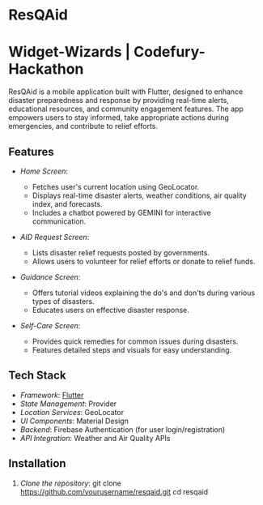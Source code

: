 # ResQAid
# Widget-Wizards | Codefury-Hackathon

ResQAid is a mobile application built with Flutter, designed to enhance disaster preparedness and response by providing real-time alerts, educational resources, and community engagement features. The app empowers users to stay informed, take appropriate actions during emergencies, and contribute to relief efforts.

## Features

- *Home Screen*:
  - Fetches user's current location using GeoLocator.
  - Displays real-time disaster alerts, weather conditions, air quality index, and forecasts.
  - Includes a chatbot powered by GEMINI for interactive communication.

- *AID Request Screen*:
  - Lists disaster relief requests posted by governments.
  - Allows users to volunteer for relief efforts or donate to relief funds.

- *Guidance Screen*:
  - Offers tutorial videos explaining the do's and don'ts during various types of disasters.
  - Educates users on effective disaster response.

- *Self-Care Screen*:
  - Provides quick remedies for common issues during disasters.
  - Features detailed steps and visuals for easy understanding.

## Tech Stack

- *Framework*: [Flutter](https://flutter.dev/)
- *State Management*: Provider
- *Location Services*: GeoLocator
- *UI Components*: Material Design
- *Backend*: Firebase Authentication (for user login/registration)
- *API Integration*: Weather and Air Quality APIs

## Installation

1. *Clone the repository*:
   git clone https://github.com/yourusername/resqaid.git
   cd resqaid
